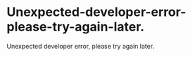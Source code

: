 # Unexpected-developer-error-please-try-again-later.
Unexpected developer error, please try again later.

